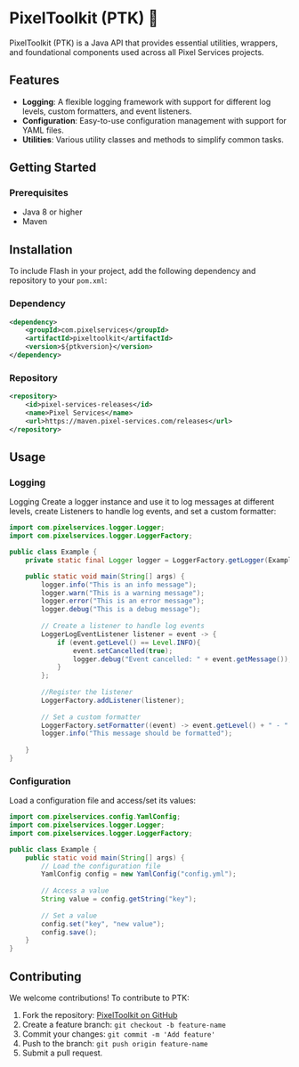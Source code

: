 # PixelToolkit (PTK) 🧰
PixelToolkit (PTK) is a Java API that provides essential utilities, wrappers, 
and foundational components used across all Pixel Services projects.

## Features

- **Logging**: A flexible logging framework with support for different log levels, custom formatters, and event listeners.
- **Configuration**: Easy-to-use configuration management with support for YAML files.
- **Utilities**: Various utility classes and methods to simplify common tasks.

## Getting Started

### Prerequisites

- Java 8 or higher
- Maven

## Installation
To include Flash in your project, add the following dependency and repository to your ``pom.xml``:

### Dependency
```xml
<dependency>
    <groupId>com.pixelservices</groupId>
    <artifactId>pixeltoolkit</artifactId>
    <version>${ptkversion}</version>
</dependency>
```
### Repository
```xml
<repository>
    <id>pixel-services-releases</id>
    <name>Pixel Services</name>
    <url>https://maven.pixel-services.com/releases</url>
</repository>
```

## Usage
### Logging
Logging
Create a logger instance and use it to log messages at different levels, create Listeners to handle log events, and set a custom formatter:
```java
import com.pixelservices.logger.Logger;
import com.pixelservices.logger.LoggerFactory;

public class Example {
    private static final Logger logger = LoggerFactory.getLogger(Example.class);

    public static void main(String[] args) {
        logger.info("This is an info message");
        logger.warn("This is a warning message");
        logger.error("This is an error message");
        logger.debug("This is a debug message");
        
        // Create a listener to handle log events
        LoggerLogEventListener listener = event -> {
            if (event.getLevel() == Level.INFO){
                event.setCancelled(true);
                logger.debug("Event cancelled: " + event.getMessage());
            }
        };
        
        //Register the listener
        LoggerFactory.addListener(listener);
        
        // Set a custom formatter
        LoggerFactory.setFormatter((event) -> event.getLevel() + " - " + event.getMessage());
        logger.info("This message should be formatted");
        
    }
}
```

### Configuration
Load a configuration file and access/set its values:
```java
import com.pixelservices.config.YamlConfig;
import com.pixelservices.logger.Logger;
import com.pixelservices.logger.LoggerFactory;

public class Example {
    public static void main(String[] args) {
        // Load the configuration file
        YamlConfig config = new YamlConfig("config.yml");
        
        // Access a value
        String value = config.getString("key");
        
        // Set a value
        config.set("key", "new value");
        config.save();
    }
}
```

## Contributing
We welcome contributions! To contribute to PTK:
1. Fork the repository: [PixelToolkit on GitHub](https://github.com/Pixel-Services/PixelToolkit)
2. Create a feature branch: `git checkout -b feature-name`
3. Commit your changes: `git commit -m 'Add feature'`
4. Push to the branch: `git push origin feature-name`
5. Submit a pull request.